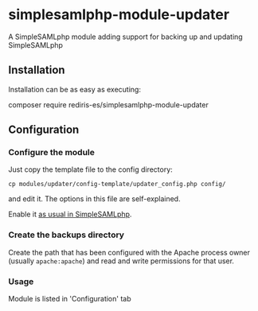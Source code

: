 # simplesamlphp-module-updater

A SimpleSAMLphp module adding support for backing up and updating SimpleSAMLphp

## Installation

Installation can be as easy as executing:

   composer require rediris-es/simplesamlphp-module-updater
    
## Configuration

### Configure the module

Just copy the template file to the config directory:

    cp modules/updater/config-template/updater_config.php config/

and edit it. The options in this file are self-explained.

Enable it [as usual in SimpleSAMLphp](https://simplesamlphp.org/docs/stable/simplesamlphp-modules#section_2). 

### Create the backups directory

Create the path that has been configured with the Apache process owner (usually `apache:apache`) and read and write permissions for that user.

### Usage

Module is listed in 'Configuration' tab

